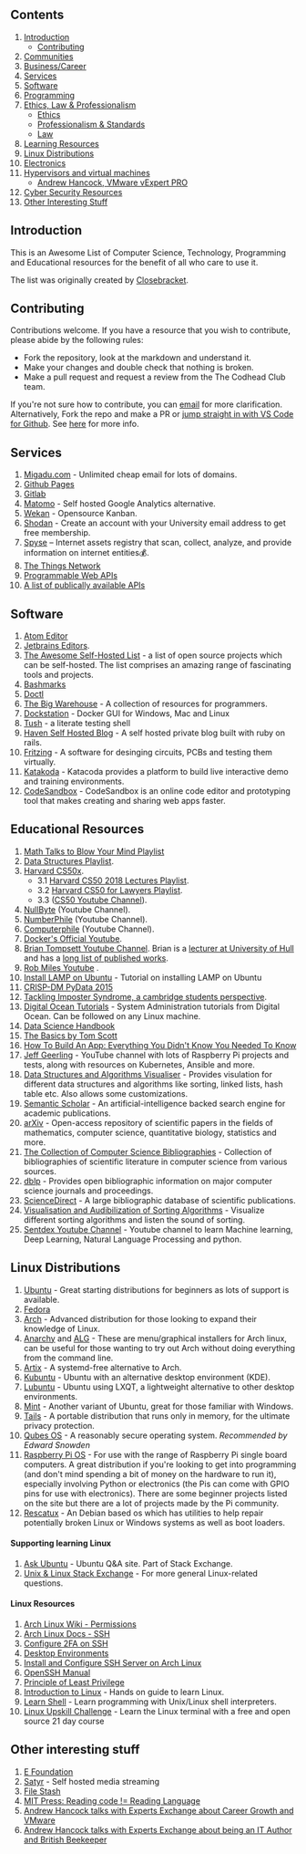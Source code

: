 ## Contents

1. [Introduction](#introduction)
   - [Contributing](#contributing)
2. [Communities](Communities.md)
3. [Business/Career](Communities.md#business)
4. [Services](#services)
5. [Software](#software)
6. [Programming](Programming.md)
7. [Ethics, Law & Professionalism](Ethics_Law_Professionalism.md)
   - [Ethics](Ethics_Law_Professionalism.md#ethics)
   - [Professionalism & Standards](Ethics_Law_Professionalism.md#standards)
   - [Law](Ethics_Law_Professionalism.md#law)
8. [Learning Resources](#education)
9. [Linux Distributions](#linux)
10. [Electronics](Electronics.md)
11. [Hypervisors and virtual machines](Virtualisation.md#virtualisation)
    - [Andrew Hancock, VMware vExpert PRO](Virtualisation.md#andrewhancock)
12. [Cyber Security Resources](CyberSecurity.md)
13. [Other Interesting Stuff](#misc)

## Introduction <a name="introduction"></a>

This is an Awesome List of Computer Science, Technology, Programming and Educational resources for the benefit of all who care to use it. 

The list was originally created by [Closebracket](https://github.com/closebracket). 

## Contributing <a name="contributing"></a>

Contributions welcome. If you have a resource that you wish to contribute, please abide by the following rules:

- Fork the repository, look at the markdown and understand it.
- Make your changes and double check that nothing is broken.
- Make a pull request and request a review from the The Codhead Club team.

If you're not sure how to contribute, you can [email](hello@parentull.org) for more clarification. Alternatively, Fork the repo and make a PR or [jump straight in with VS Code for Github](https://github.dev/CodheadClub/AwesomeResources). See [here](https://docs.github.com/en/codespaces/developing-in-codespaces/web-based-editor) for more info.

## Services <a name="services"></a>

1. [Migadu.com](https://migadu.com) - Unlimited cheap email for lots of domains.
2. [Github Pages](https://pages.github.com/)
3. [Gitlab](https://about.gitlab.com/)
4. [Matomo](https://matomo.org) - Self hosted Google Analytics alternative.
5. [Wekan](https://wekan.github.io/) - Opensource Kanban.
6. [Shodan](https://www.shodan.io/) - Create an account with your University email address to get free membership.
7. [Spyse](https://spyse.com/) – Internet assets registry that scan, collect, analyze, and provide information on internet entities💰.
8. [The Things Network](https://www.thethingsnetwork.org/)
9. [Programmable Web APIs](https://www.programmableweb.com/)
10. [A list of publically available APIs](https://github.com/public-apis/public-apis)

## Software <a name="software"></a>

1. [Atom Editor](https://atom.io/)
2. [Jetbrains Editors](https://www.jetbrains.com/).
3. [The Awesome Self-Hosted List](https://github.com/awesome-selfhosted/awesome-selfhosted) - a list of open source projects which can be self-hosted. The list comprises an amazing range of fascinating tools and projects.
4. [Bashmarks](https://github.com/huyng/bashmarks)
5. [Doctl](https://github.com/digitalocean/doctl)
6. [The Big Warehouse](https://github.com/sbrl/thebigwarehouse) - A collection of resources for programmers.
7. [Dockstation](https://dockstation.io/) - Docker GUI for Windows, Mac and Linux
8. [Tush](https://github.com/darius/tush/) - a literate testing shell
9. [Haven Self Hosted Blog](https://github.com/havenweb/haven) - A self hosted private blog built with ruby on rails.
10. [Fritzing](https://fritzing.org/) - A software for desinging circuits, PCBs and testing them virtually.
11. [Katakoda](https://www.katacoda.com/) - Katacoda provides a platform to build live interactive demo and training environments.
12. [CodeSandbox](https://codesandbox.io/) - CodeSandbox is an online code editor and prototyping tool that makes creating and sharing web apps faster.

## Educational Resources <a name="education"></a>

1. [Math Talks to Blow Your Mind Playlist](https://www.youtube.com/playlist?list=PLOGi5-fAu8bEIw_xkj1FgKr7QY_Sahswy)
2. [Data Structures Playlist](https://www.youtube.com/playlist?list=PL2_aWCzGMAwI3W_JlcBbtYTwiQSsOTa6P).
3. [Harvard CS50x](https://cs50.harvard.edu).
   - 3.1 [Harvard CS50 2018 Lectures Playlist](https://www.youtube.com/playlist?list=PLhQjrBD2T382eX9-tF75Wa4lmlC7sxNDH).
   - 3.2 [Harvard CS50 for Lawyers Playlist](https://www.youtube.com/playlist?list=PLvD71Eu17WEDRgEDTYH3MfKaG5lySs1dp).
   - 3.3 ([CS50 Youtube Channel](https://www.youtube.com/channel/UCcabW7890RKJzL968QWEykA)).
4. [NullByte](https://www.youtube.com/channel/UCgTNupxATBfWmfehv21ym-g) (Youtube Channel).
5. [NumberPhile](https://www.youtube.com/channel/UCoxcjq-8xIDTYp3uz647V5A) (Youtube Channel).
6. [Computerphile](https://www.youtube.com/channel/UC9-y-6csu5WGm29I7JiwpnA) (Youtube Channel).
7. [Docker's Official Youtube](https://www.youtube.com/channel/UC76AVf2JkrwjxNKMuPpscHQ).
8. [Brian Tompsett Youtube Channel](https://www.youtube.com/channel/UCfG7W9cpOp4G4rH-gLgxVdw). Brian is a [lecturer at University of Hull](https://www.hull.ac.uk/staff-directory/brian-tompsett) and has a [long list of published works](https://scholar.google.co.uk/citations?user=4CFnDSAAAAAJ&hl=en).
9. [Rob Miles Youtube](https://www.youtube.com/channel/UC4OEadKEwxD7TxR9hKhxtuQ) .
10. [Install LAMP on Ubuntu](https://www.digitalocean.com/community/tutorials/how-to-install-linux-apache-mysql-php-lamp-stack-on-ubuntu-20-04-quickstart) - Tutorial on installing LAMP on Ubuntu
11. [CRISP-DM PyData 2015](https://www.youtube.com/watch?v=civLio11SjQ)
12. [Tackling Imposter Syndrome, a cambridge students perspective](https://youtu.be/Zd7t9vKsiiA).
13. [Digital Ocean Tutorials](https://www.digitalocean.com/community/tutorials?primary_filter=popular) - System Administration tutorials from Digital Ocean. Can be followed on any Linux machine.
14. [Data Science Handbook](https://tanthiamhuat.files.wordpress.com/2018/04/pythondatasciencehandbook.pdf)
15. [The Basics by Tom Scott](https://youtube.com/playlist?list=PL96C35uN7xGLLeET0dOWaKHkAlPsrkcha)
16. [How To Build An App: Everything You Didn't Know You Needed To Know](https://youtube.com/playlist?list=PL96C35uN7xGJu6skU4TBYrIWxggkZBrF5)
17. [Jeff Geerling](https://www.youtube.com/c/JeffGeerling) - YouTube channel with lots of Raspberry Pi projects and tests, along with resources on Kubernetes, Ansible and more.
18. [Data Structures and Algorithms Visualiser](https://visualgo.net/en) - Provides visulation for different data structures and algorithms like sorting, linked lists, hash table etc. Also allows some customizations.
19. [Semantic Scholar](https://www.semanticscholar.org/) - An artificial-intelligence backed search engine for academic publications.
20. [arXiv](https://arxiv.org/) - Open-access repository of scientific papers in the fields of mathematics, computer science, quantitative biology, statistics and more.
21. [The Collection of Computer Science Bibliographies](https://liinwww.ira.uka.de/bibliography/index.html) - Collection of bibliographies of scientific literature in computer science from various sources.
22. [dblp](https://dblp.uni-trier.de/) - Provides open bibliographic information on major computer science journals and proceedings.
23. [ScienceDirect](https://www.sciencedirect.com) - A large bibliographic database of scientific publications.
24. [Visualisation and Audibilization of Sorting Algorithms](https://panthema.net/2013/sound-of-sorting/) - Visualize different sorting algorithms and listen the sound of sorting.
25. [Sentdex Youtube Channel](https://www.youtube.com/c/sentdex) - Youtube channel to learn Machine learning, Deep Learning, Natural Language Processing and python.

## Linux Distributions <a name="linux"></a>

1. [Ubuntu](https://ubuntu.com/) - Great starting distributions for beginners as lots of support is available.
2. [Fedora](https://getfedora.org/)
3. [Arch](https://www.archlinux.org/) - Advanced distribution for those looking to expand their knowledge of Linux.
4. [Anarchy](https://anarchyinstaller.gitlab.io/) and [ALG](https://archlinuxgui.in/download.html) - These are menu/graphical installers for Arch linux, can be useful for those wanting to try out Arch without doing everything from the command line.
5. [Artix](https://artixlinux.org/) - A systemd-free alternative to Arch.
6. [Kubuntu](https://kubuntu.org/) - Ubuntu with an alternative desktop environment (KDE).
7. [Lubuntu](https://lubuntu.me) - Ubuntu using LXQT, a lightweight alternative to other desktop environments.
8. [Mint](https://linuxmint.com/) - Another variant of Ubuntu, great for those familiar with Windows.
9. [Tails](https://tails.boum.org/index.en.html) - A portable distribution that runs only in memory, for the ultimate privacy protection.
10. [Qubes OS](https://www.qubes-os.org/intro/) - A reasonably secure operating system. _Recommended by Edward Snowden_
11. [Raspberry Pi OS](https://www.raspberrypi.org) - For use with the range of Raspberry Pi single board computers. A great distribution if you're looking to get into programming (and don't mind spending a bit of money on the hardware to run it), especially involving Python or electronics (the Pis can come with GPIO pins for use with electronics). There are some beginner projects listed on the site but there are a lot of projects made by the Pi community.
12. [Rescatux](https://www.supergrubdisk.org/rescatux/) - An Debian based os which has utilities to help repair potentially broken Linux or Windows systems as well as boot loaders.

#### Supporting learning Linux

1. [Ask Ubuntu](https://askubuntu.com/) - Ubuntu Q&A site. Part of Stack Exchange.
2. [Unix & Linux Stack Exchange](https://unix.stackexchange.com/) - For more general Linux-related questions.

#### Linux Resources

1. [Arch Linux Wiki - Permissions](https://wiki.archlinux.org/title/File_permissions_and_attributes)
2. [Arch Linux Docs - SSH](https://wiki.archlinux.org/title/OpenSSH#Installation)
3. [Configure 2FA on SSH](https://ubuntu.com/tutorials/configure-ssh-2fa#1-overview)
4. [Desktop Environments](https://wiki.archlinux.org/title/Desktop_environment)
5. [Install and Configure SSH Server on Arch Linux](https://linuxhint.com/install_ssh_server_on_arch_linux/)
6. [OpenSSH Manual](https://www.openssh.com/manual.html)
7. [Principle of Least Privilege](https://techcommunity.microsoft.com/t5/azure-sql/security-the-principle-of-least-privilege-polp/ba-p/2067390)
8. [Introduction to Linux](http://ftp.wayne.edu/ldp/en/Intro-Linux/Intro-Linux.pdf) - Hands on guide to learn Linux.
9. [Learn Shell](https://www.learnshell.org/) - Learn programming with Unix/Linux shell interpreters.
10. [Linux Upskill Challenge](https://linuxupskillchallenge.org/) - Learn the Linux terminal with a free and open source 21 day course

## Other interesting stuff <a name="misc"></a>

1. [E Foundation](https://e.foundation)
2. [Satyr](https://git.waldn.net/git/knotteye/satyr) - Self hosted media streaming
3. [File Stash](https://www.filestash.app/)
4. [MIT Press: Reading code != Reading Language](https://news.mit.edu/2020/brain-reading-computer-code-1215)
5. [Andrew Hancock talks with Experts Exchange about Career Growth and VMware](https://www.experts-exchange.com/podcasts/5/Career-Growth-and-VMware.html)
6. [Andrew Hancock talks with Experts Exchange about being an IT Author and British Beekeeper](https://www.experts-exchange.com/podcasts/241/EP-19-Buzz-Words-IT-Author-and-Beekeeper-Andrew-Hancock.html)